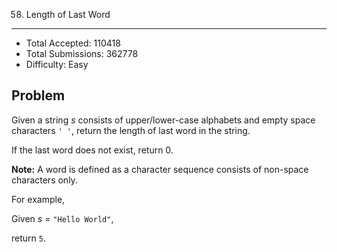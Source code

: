 58. Length of Last Word
---

- Total Accepted: 110418
- Total Submissions: 362778
- Difficulty: Easy


Problem
---
Given a string _s_ consists of upper/lower-case alphabets and empty space characters `' '`, return the length of last word in the string.

If the last word does not exist, return 0.

**Note:** A word is defined as a character sequence consists of non-space characters only.

For example,

Given _s_ = `"Hello World"`,

return `5`.

